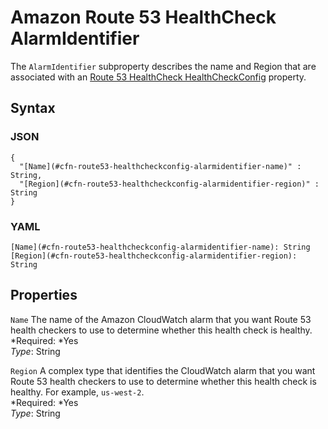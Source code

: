 # Amazon Route 53 HealthCheck AlarmIdentifier<a name="aws-properties-route53-healthcheck-healthcheckconfig-alarmidentifier"></a>

The `AlarmIdentifier` subproperty describes the name and Region that are associated with an [Route 53 HealthCheck HealthCheckConfig](aws-properties-route53-healthcheck-healthcheckconfig.md) property\.

## Syntax<a name="w3ab2c21c14e1477b5"></a>

### JSON<a name="aws-properties-route53-healthcheck-healthcheckconfig-alarmidentifier-syntax.json"></a>

```
{
  "[Name](#cfn-route53-healthcheckconfig-alarmidentifier-name)" : String,
  "[Region](#cfn-route53-healthcheckconfig-alarmidentifier-region)" : String
}
```

### YAML<a name="aws-properties-route53-healthcheck-healthcheckconfig-alarmidentifier-syntax.yaml"></a>

```
[Name](#cfn-route53-healthcheckconfig-alarmidentifier-name): String
[Region](#cfn-route53-healthcheckconfig-alarmidentifier-region): String
```

## Properties<a name="w3ab2c21c14e1477b7"></a>

`Name`  <a name="cfn-route53-healthcheckconfig-alarmidentifier-name"></a>
The name of the Amazon CloudWatch alarm that you want Route 53 health checkers to use to determine whether this health check is healthy\.  
*Required: *Yes  
*Type*: String

`Region`  <a name="cfn-route53-healthcheckconfig-alarmidentifier-region"></a>
A complex type that identifies the CloudWatch alarm that you want Route 53 health checkers to use to determine whether this health check is healthy\. For example, `us-west-2`\.  
*Required: *Yes  
*Type*: String